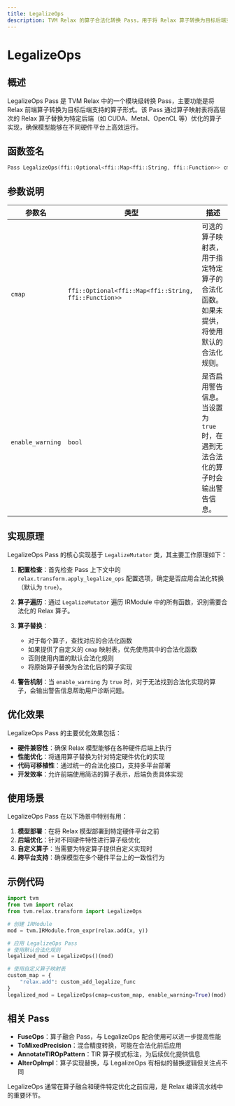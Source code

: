 ```yaml
---
title: LegalizeOps
description: TVM Relax 的算子合法化转换 Pass，用于将 Relax 算子转换为目标后端支持的算子形式。
---
```


# LegalizeOps

## 概述

LegalizeOps Pass 是 TVM Relax 中的一个模块级转换 Pass，主要功能是将 Relax 前端算子转换为目标后端支持的算子形式。该 Pass 通过算子映射表将高层次的 Relax 算子替换为特定后端（如 CUDA、Metal、OpenCL 等）优化的算子实现，确保模型能够在不同硬件平台上高效运行。

## 函数签名

```cpp
Pass LegalizeOps(ffi::Optional<ffi::Map<ffi::String, ffi::Function>> cmap, bool enable_warning)
```

## 参数说明

| 参数名 | 类型 | 描述 |
|--------|------|------|
| `cmap` | `ffi::Optional<ffi::Map<ffi::String, ffi::Function>>` | 可选的算子映射表，用于指定特定算子的合法化函数。如果未提供，将使用默认的合法化规则。 |
| `enable_warning` | `bool` | 是否启用警告信息。当设置为 `true` 时，在遇到无法合法化的算子时会输出警告信息。 |

## 实现原理

LegalizeOps Pass 的核心实现基于 `LegalizeMutator` 类，其主要工作原理如下：

1. **配置检查**：首先检查 Pass 上下文中的 `relax.transform.apply_legalize_ops` 配置选项，确定是否应用合法化转换（默认为 `true`）。

2. **算子遍历**：通过 `LegalizeMutator` 遍历 IRModule 中的所有函数，识别需要合法化的 Relax 算子。

3. **算子替换**：
   - 对于每个算子，查找对应的合法化函数
   - 如果提供了自定义的 `cmap` 映射表，优先使用其中的合法化函数
   - 否则使用内置的默认合法化规则
   - 将原始算子替换为合法化后的算子实现

4. **警告机制**：当 `enable_warning` 为 `true` 时，对于无法找到合法化实现的算子，会输出警告信息帮助用户诊断问题。

## 优化效果

LegalizeOps Pass 的主要优化效果包括：

- **硬件兼容性**：确保 Relax 模型能够在各种硬件后端上执行
- **性能优化**：将通用算子替换为针对特定硬件优化的实现
- **代码可移植性**：通过统一的合法化接口，支持多平台部署
- **开发效率**：允许前端使用简洁的算子表示，后端负责具体实现

## 使用场景

LegalizeOps Pass 在以下场景中特别有用：

1. **模型部署**：在将 Relax 模型部署到特定硬件平台之前
2. **后端优化**：针对不同硬件特性进行算子级优化
3. **自定义算子**：当需要为特定算子提供自定义实现时
4. **跨平台支持**：确保模型在多个硬件平台上的一致性行为

## 示例代码

```python
import tvm
from tvm import relax
from tvm.relax.transform import LegalizeOps

# 创建 IRModule
mod = tvm.IRModule.from_expr(relax.add(x, y))

# 应用 LegalizeOps Pass
# 使用默认合法化规则
legalized_mod = LegalizeOps()(mod)

# 使用自定义算子映射表
custom_map = {
    "relax.add": custom_add_legalize_func
}
legalized_mod = LegalizeOps(cmap=custom_map, enable_warning=True)(mod)
```

## 相关 Pass

- **FuseOps**：算子融合 Pass，与 LegalizeOps 配合使用可以进一步提高性能
- **ToMixedPrecision**：混合精度转换，可能在合法化前后应用
- **AnnotateTIROpPattern**：TIR 算子模式标注，为后续优化提供信息
- **AlterOpImpl**：算子实现替换，与 LegalizeOps 有相似的替换逻辑但关注点不同

LegalizeOps 通常在算子融合和硬件特定优化之前应用，是 Relax 编译流水线中的重要环节。